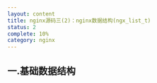 ```yaml
---
layout: content
title: nginx源码三(2)：nginx数据结构(ngx_list_t)
status: 2
complete: 10% 
category: nginx
---
```


## 一.基础数据结构





